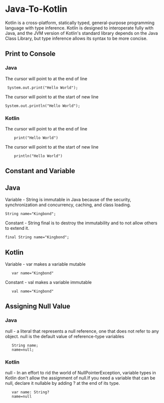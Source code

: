 # Java-To-Kotlin
Kotlin is a cross-platform, statically typed, general-purpose programming language with type inference. Kotlin is designed to interoperate fully with Java, and the JVM version of Kotlin's standard library depends on the Java Class Library, but type inference allows its syntax to be more concise.


## Print to Console

### Java 

The cursor will point to at the end of line

     System.out.print("Hello World");

The cursor will point to at the start of new line

    System.out.println("Hello World");
    
### Kotlin

The cursor will point to at the end of line

        print("Hello World")
    
The cursor will point to at the start of new line

        println("Hello World")
        
        

## Constant and Variable

## Java

Variable - String is immutable in Java because of the security, synchronization and concurrency, caching, and class loading.

    String name="Kingbond";
    
Constant - String final is to destroy the immutability and to not allow others to extend it.

    final String name="Kingbond";
    
    
## Kotlin

Variable - var makes a variable mutable

       var name="Kingbond"
       
Constant - val makes a variable immutable

       val name="Kingbond"
       
## Assigning Null Value

### Java

null - a literal that represents a null reference, one that does not refer to any object. null is the default value of reference-type variables

       String name;
       name=null;
        
### Kotlin

null - In an effort to rid the world of NullPointerException, variable types in Kotlin don't allow the assignment of null.If you need a variable that can be null, declare it nullable by adding ? at the end of its type.

       var name: String?
       name=null
       
       

